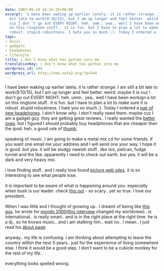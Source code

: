 ```yaml
---
date: 2003-06-18 16:24:35+00:00
excerpt: 'I have been waking up earlier lately. it is rather strange. I am still a
  bit late to work(9:10/15), but I am up longer and feel better. weird. maybe it is
  cuz I don''t go out EVERY NIGHT. heh. umm.. yea.. well I have been workign a lot
  on this ringtone stuff.. it is fun. but I have to plan a lot to make sure it is
  robust. stupid robustness. I hate you so much ;). Today I ordered a '
tags:
- music
- gadgets
- headphones
- lifestyle
title: i don't know what has gotten into me
translationKey: i don't know what has gotten into me
wordpress_id: 544
wordpress_url: http://new.nata2.org/?p=544
---
```


I have been waking up earlier lately. it is rather strange. I am still a bit late to work(9:10/15), but I am up longer and feel better. weird. maybe it is cuz I don't go out EVERY NIGHT. heh. umm.. yea.. well I have been workign a lot on this ringtone stuff.. it is fun. but I have to plan a lot to make sure it is robust. stupid robustness. I hate you so much ;). Today I ordered a <a href="http://shure.com/earphones/eseries_e2c.asp">pair of new headphones</a>. I don't know why. I don't really need them. maybe cuz I am a gadget guy. they are getting great reviews.. I really wanted the <a href="http://shure.com/earphones/eseries_e5c.asp">better ones</a>. but I figured I should probably buy headphones that are cheaper then the ipod. heh. a good rule of <a href="http://www.preschoolprintables.com/small%20girl%20&%20thumb.gif">thumb</a>. <br/><br/>speaking of music. I am going to make a metal mix cd for some friends. if you want one email me your address and I will send one your way. I hope it is good. but yea. it will be sludgy newish stuff.. like isis, pelican, fudge tunnel and the like. apparently I need to check out earth. but yea. it will be a dark and very heavy mix. <br/><br/>i love finding stuff.. and I really love found <a href="http://www.foundmagazine.com/">picture web sites</a>. it is so interesting to see what people lose. <br/><br/>it is important to be aware of what is happening around you. especially when bush is our leader. check <a href="http://www.democrats.org/scotus/bushenstein.html">this out</a></a> - so scary.. yet so true. I love our president. <br/><br/>When I was little and I thought of growing up.. I dreamt of being like <a href="http://joi.ito.com">this guy</a>. he wrote for <a href="http://www.techtv.com/screensavers/supergeek/story/0,24330,1856,00.html">mondo 2000</a>(<a href="http://www.deoxy.org/t_mondo2.htm">this interview</a> changed my worldview).. is international.. is really smart.. and is in the right place at the right time. he is a dj.. so he knows music.. and I am stalking him.. wait no.. I mean.. I just read his <a href="http://joi.ito.com/static/aboutjoi.html">about page</a>.<br/><br/>anyway.. my life is confusing. I am thinking about attempting to leave the country within the next 5 years.. just for the experience of living somewhere else. I think it would be a good step. I don't want to be a cubicle monkey for the rest of my life. <br/><br/>everything looks spelled wrong.